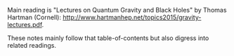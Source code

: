 Main reading is "Lectures on Quantum Gravity and Black Holes" by Thomas Hartman (Cornell): http://www.hartmanhep.net/topics2015/gravity-lectures.pdf.

These notes mainly follow that table-of-contents but also digress into related readings.
